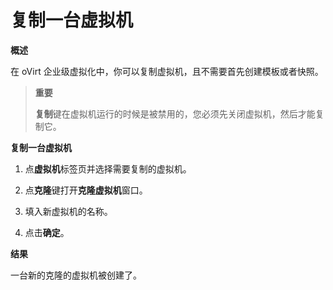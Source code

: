 # 复制一台虚拟机

**概述**

在 oVirt 企业级虚拟化中，你可以复制虚拟机，且不需要首先创建模板或者快照。


> **重要**
>
> **复制**键在虚拟机运行的时候是被禁用的，您必须先关闭虚拟机，然后才能复制它。


**复制一台虚拟机**

1. 点**虚拟机**标签页并选择需要复制的虚拟机。

2. 点**克隆**键打开**克隆虚拟机**窗口。

3. 填入新虚拟机的名称。

4. 点击**确定**。


**结果**

一台新的克隆的虚拟机被创建了。
